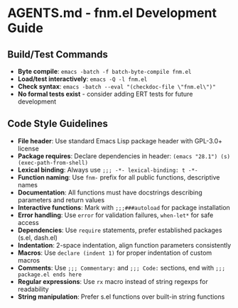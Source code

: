 # AGENTS.md - fnm.el Development Guide

## Build/Test Commands
- **Byte compile**: `emacs -batch -f batch-byte-compile fnm.el`
- **Load/test interactively**: `emacs -Q -l fnm.el`
- **Check syntax**: `emacs -batch --eval "(checkdoc-file \"fnm.el\")"`
- **No formal tests exist** - consider adding ERT tests for future development

## Code Style Guidelines
- **File header**: Use standard Emacs Lisp package header with GPL-3.0+ license
- **Package requires**: Declare dependencies in header: `(emacs "28.1") (s) (exec-path-from-shell)`
- **Lexical binding**: Always use `;;; -*- lexical-binding: t -*-`
- **Function naming**: Use `fnm-` prefix for all public functions, descriptive names
- **Documentation**: All functions must have docstrings describing parameters and return values
- **Interactive functions**: Mark with `;;;###autoload` for package installation
- **Error handling**: Use `error` for validation failures, `when-let*` for safe access
- **Dependencies**: Use `require` statements, prefer established packages (s.el, dash.el)
- **Indentation**: 2-space indentation, align function parameters consistently
- **Macros**: Use `declare (indent 1)` for proper indentation of custom macros
- **Comments**: Use `;;; Commentary:` and `;;; Code:` sections, end with `;;; package.el ends here`
- **Regular expressions**: Use `rx` macro instead of string regexps for readability
- **String manipulation**: Prefer s.el functions over built-in string functions